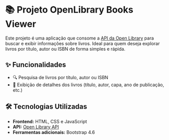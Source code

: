 # 📚 Projeto OpenLibrary Books Viewer

Este projeto é uma aplicação que consome a [API da Open Library](https://openlibrary.org/developers/api) para buscar e exibir informações sobre livros. Ideal para quem deseja explorar livros por título, autor ou ISBN de forma simples e rápida.

## ✨ Funcionalidades

- 🔍 Pesquisa de livros por título, autor ou ISBN  
- 📘 Exibição de detalhes dos livros (título, autor, capa, ano de publicação, etc.)  

## 🛠️ Tecnologias Utilizadas

- **Frontend:** HTML, CSS e JavaScript  
- **API:** [Open Library API](https://openlibrary.org/developers/api)  
- **Ferramentas adicionais:** Bootstrap 4.6
